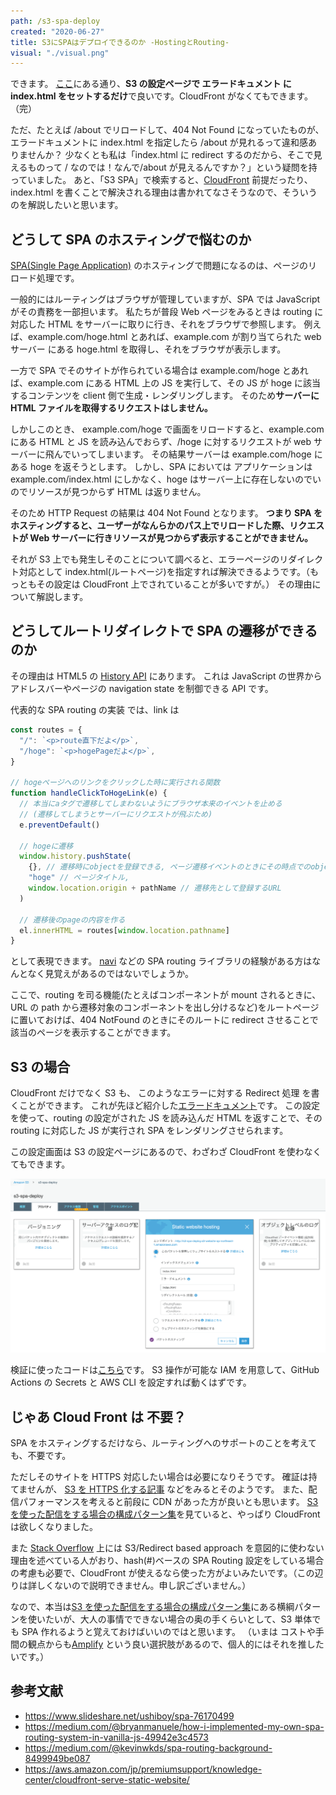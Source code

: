 ```yaml
---
path: /s3-spa-deploy
created: "2020-06-27"
title: S3にSPAはデプロイできるのか -HostingとRouting-
visual: "./visual.png"
---
```


できます。
[ここ](https://qiita.com/ikamirin/items/6377c390034a064190f5)にある通り、**S3 の設定ページで エラードキュメント に index.html をセットするだけ**で良いです。CloudFront がなくてもできます。
（完）

ただ、たとえば /about でリロードして、404 Not Found になっていたものが、エラードキュメントに index.html を指定したら /about が見れるって違和感ありませんか？
少なくとも私は「index.html に redirect するのだから、そこで見えるものって / なのでは！なんで/about が見えるんですか？」という疑問を持っていました。
あと、「S3 SPA」で検索すると、[CloudFront](https://aws.amazon.com/jp/cloudfront/) 前提だったり、index.html を書くことで解決される理由は書かれてなさそうなので、そういうのを解説したいと思います。

## どうして SPA のホスティングで悩むのか

[SPA(Single Page Application)](https://ja.wikipedia.org/wiki/%E3%82%B7%E3%83%B3%E3%82%B0%E3%83%AB%E3%83%9A%E3%83%BC%E3%82%B8%E3%82%A2%E3%83%97%E3%83%AA%E3%82%B1%E3%83%BC%E3%82%B7%E3%83%A7%E3%83%B3) のホスティングで問題になるのは、ページのリロード処理です。

一般的にはルーティングはブラウザが管理していますが、SPA では JavaScript がその責務を一部担います。
私たちが普段 Web ページをみるときは routing に対応した HTML をサーバーに取りに行き、それをブラウザで参照します。
例えば、example.com/hoge.html とあれば、example.com が割り当てられた web サーバー にある hoge.html を取得し、それをブラウザが表示します。

一方で SPA でそのサイトが作られている場合は example.com/hoge とあれば、example.com にある HTML 上の JS を実行して、その JS が hoge に該当するコンテンツを client 側で生成・レンダリングします。
そのため**サーバーに HTML ファイルを取得するリクエストはしません。**

しかしこのとき、 example.com/hoge で画面をリロードすると、example.com にある HTML と JS を読み込んでおらず、/hoge に対するリクエストが web サーバーに飛んでいってしまいます。
その結果サーバーは example.com/hoge にある hoge を返そうとします。
しかし、SPA においては アプリケーションは example.com/index.html にしかなく、hoge はサーバー上に存在しないのでいのでリソースが見つからず HTML は返りません。

そのため HTTP Request の結果は 404 Not Found となります。
**つまり SPA をホスティングすると、ユーザーがなんらかのパス上でリロードした際、リクエストが Web サーバーに行きリソースが見つからず表示することができません。**

それが S3 上でも発生しそのことについて調べると、エラーページのリダイレクト対応として index.html(ルートページ)を指定すれば解決できるようです。（もっともその設定は CloudFront 上でされていることが多いですが。）
その理由について解説します。

## どうしてルートリダイレクトで SPA の遷移ができるのか

その理由は HTML5 の [History API](https://developer.mozilla.org/ja/docs/Web/API/History_API) にあります。
これは JavaScript の世界から アドレスバーやページの navigation state を制御できる API です。

代表的な SPA routing の実装 では、link は

```js
const routes = {
  "/": `<p>route直下だよ</p>`,
  "/hoge": `<p>hogePageだよ</p>`,
}

// hogeページへのリンクをクリックした時に実行される関数
function handleClickToHogeLink(e) {
  // 本当にaタグで遷移してしまわないようにブラウザ本来のイベントを止める
  // (遷移してしまうとサーバーにリクエストが飛ぶため)
  e.preventDefault()

  // hogeに遷移
  window.history.pushState(
    {}, // 遷移時にobjectを登録できる, ページ遷移イベントのときにその時点でのobject(つまりstate)を取り出してアクセスできる
    "hoge" // ページタイトル,
    window.location.origin + pathName // 遷移先として登録するURL
  )

  // 遷移後のpageの内容を作る
  el.innerHTML = routes[window.location.pathname]
}
```

として表現できます。
[navi](https://frontarm.com/navi/en/) などの SPA routing ライブラリの経験がある方はなんとなく見覚えがあるのではないでしょうか。

ここで、routing を司る機能(たとえばコンポーネントが mount されるときに、URL の path から遷移対象のコンポーネントを出し分けるなど)をルートページに置いておけば、404 NotFound のときにそのルートに redirect させることで該当のページを表示することができます。

## S3 の場合

CloudFront だけでなく S3 も、 このようなエラーに対する Redirect 処理 を書くことができます。
これが先ほど紹介した[エラードキュメント](https://docs.aws.amazon.com/ja_jp/AmazonS3/latest/dev/CustomErrorDocSupport.html)です。
この設定を使って、routing の設定がされた JS を読み込んだ HTML を返すことで、その routing に対応した JS が実行され SPA をレンダリングさせられます。

この設定画面は S3 の設定ページにあるので、わざわざ CloudFront を使わなくてもできます。

![S3上でエラーのリダイレクト設定をする](s3error.png)

検証に使ったコードは[こちら](https://github.com/ojisan-toybox/s3-spa-deply)です。
S3 操作が可能な IAM を用意して、GitHub Actions の Secrets と AWS CLI を設定すれば動くはずです。

## じゃあ Cloud Front は 不要？

SPA をホスティングするだけなら、ルーティングへのサポートのことを考えても、不要です。

ただしそのサイトを HTTPS 対応したい場合は必要になりそうです。
確証は持てませんが、 [S3 を HTTPS 化する記事](https://cre8cre8.com/aws/https-s3-and-cloudfront.htm) などをみるとそのようです。
また、配信パフォーマンスを考えると前段に CDN があった方が良いとも思います。
[S3 を使った配信をする場合の構成パターン集](https://dev.classmethod.jp/articles/static-contents-delivery-patterns/)を見ていると、やっぱり CloudFront は欲しくなりました。

また [Stack Overflow](https://stackoverflow.com/questions/16267339/s3-static-website-hosting-route-all-paths-to-index-html) 上には S3/Redirect based approach を意図的に使わない理由を述べている人がおり、hash(#)ベースの SPA Routing 設定をしている場合の考慮も必要で、CloudFront が使えるなら使った方がよいみたいです。（この辺りは詳しくないので説明できません。申し訳ございません。）

なので、本当は[S3 を使った配信をする場合の構成パターン集](https://dev.classmethod.jp/articles/static-contents-delivery-patterns/)にある横綱パターンを使いたいが、大人の事情でできない場合の奥の手くらいとして、S3 単体でも SPA 作れるようと覚えておけばいいのではと思います。
（いまは コストや手間の観点からも[Amplify](https://aws.amazon.com/jp/amplify/) という良い選択肢があるので、個人的にはそれを推したいです。）

## 参考文献

- https://www.slideshare.net/ushiboy/spa-76170499
- https://medium.com/@bryanmanuele/how-i-implemented-my-own-spa-routing-system-in-vanilla-js-49942e3c4573
- https://medium.com/@kevinwkds/spa-routing-background-8499949be087
- https://aws.amazon.com/jp/premiumsupport/knowledge-center/cloudfront-serve-static-website/
